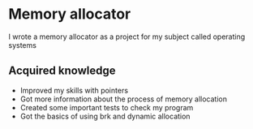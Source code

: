 # Memory allocator
  I wrote a memory allocator as a project for my subject called operating systems
## Acquired knowledge
  * Improved my skills with pointers
  * Got more information about the process of memory allocation
  * Created some important tests to check my program
  * Got the basics of using brk and dynamic allocation

